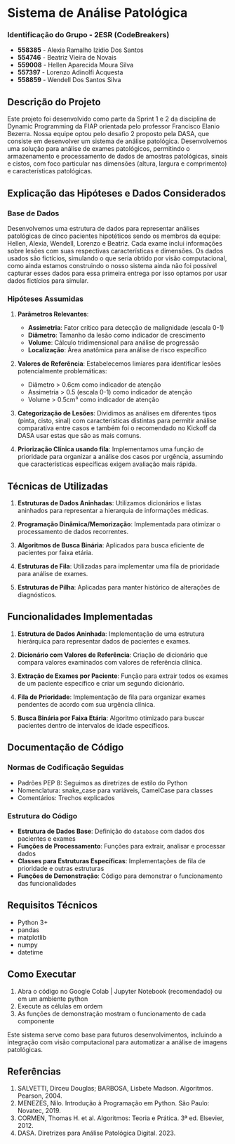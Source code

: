 # Sistema de Análise Patológica 

### Identificação do Grupo - 2ESR (CodeBreakers)
- **558385** - Alexia Ramalho Izidio Dos Santos
- **554746** - Beatriz Vieira de Novais
- **559008** - Hellen Aparecida Moura Silva
- **557397** - Lorenzo Adinolfi Acquesta
- **558859** - Wendell Dos Santos Silva

## Descrição do Projeto

Este projeto foi desenvolvido como parte da Sprint 1 e 2 da disciplina de Dynamic Programming da FIAP orientada pelo professor Francisco Elanio Bezerra. Nossa equipe optou pelo desafio 2 proposto pela DASA, que consiste em desenvolver um sistema de análise patológica.
Desenvolvemos uma solução para análise de exames patológicos, permitindo o armazenamento e processamento de dados de amostras patológicas, sinais e cistos, com foco particular nas dimensões (altura, largura e comprimento) e características patológicas.

## Explicação das Hipóteses e Dados Considerados

### Base de Dados
Desenvolvemos uma estrutura de dados para representar análises patológicas de cinco pacientes hipotéticos sendo os membros da equipe: Hellen, Alexia, Wendell, Lorenzo e Beatriz. Cada exame inclui informações sobre lesões com suas respectivas características e dimensões. Os dados usados são fictícios, simulando o que seria obtido por visão computacional, como ainda estamos construindo o nosso sistema ainda não foi possível capturar esses dados para essa primeira entrega por isso optamos por usar dados fictícios para simular.


### Hipóteses Assumidas
1. **Parâmetros Relevantes**:
   - **Assimetria**: Fator crítico para detecção de malignidade (escala 0-1)
   - **Diâmetro**: Tamanho da lesão como indicador de crescimento
   - **Volume**: Cálculo tridimensional para análise de progressão  
   - **Localização**: Área anatômica para análise de risco específico

3. **Valores de Referência**: Estabelecemos limiares para identificar lesões potencialmente problemáticas:
   - Diâmetro > 0.6cm como indicador de atenção
   - Assimetria > 0.5 (escala 0-1) como indicador de atenção
   - Volume > 0.5cm³ como indicador de atenção

4. **Categorização de Lesões**: Dividimos as análises em diferentes tipos (pinta, cisto, sinal) com características distintas para permitir análise comparativa entre casos e também foi o recomendado no Kickoff da DASA usar estas que são as mais comuns.

5. **Priorização Clínica usando fila**: Implementamos uma função de prioridade para organizar a análise dos casos por urgência, assumindo que características específicas exigem avaliação mais rápida.

## Técnicas de Utilizadas

1. **Estruturas de Dados Aninhadas**: Utilizamos dicionários e listas aninhados para representar a hierarquia de informações médicas.

2. **Programação Dinâmica/Memorização**: Implementada para otimizar o processamento de dados recorrentes.

3. **Algoritmos de Busca Binária**: Aplicados para busca eficiente de pacientes por faixa etária.

4. **Estruturas de Fila**: Utilizadas para implementar uma fila de prioridade para análise de exames.

5. **Estruturas de Pilha**: Aplicadas para manter histórico de alterações de diagnósticos.

## Funcionalidades Implementadas

1. **Estrutura de Dados Aninhada**: Implementação de uma estrutura hierárquica para representar dados de pacientes e exames.

2. **Dicionário com Valores de Referência**: Criação de dicionário que compara valores examinados com valores de referência clínica.

3. **Extração de Exames por Paciente**: Função para extrair todos os exames de um paciente específico e criar um segundo dicionário.

4. **Fila de Prioridade**: Implementação de fila para organizar exames pendentes de acordo com sua urgência clínica.

5. **Busca Binária por Faixa Etária**: Algoritmo otimizado para buscar pacientes dentro de intervalos de idade específicos.

## Documentação de Código

### Normas de Codificação Seguidas
- Padrões PEP 8: Seguimos as diretrizes de estilo do Python
- Nomenclatura: snake_case para variáveis, CamelCase para classes
- Comentários: Trechos explicados

### Estrutura do Código
- **Estrutura de Dados Base**: Definição do `database` com dados dos pacientes e exames
- **Funções de Processamento**: Funções para extrair, analisar e processar dados
- **Classes para Estruturas Específicas**: Implementações de fila de prioridade e outras estruturas
- **Funções de Demonstração**: Código para demonstrar o funcionamento das funcionalidades

## Requisitos Técnicos

- Python 3+
- pandas
- matplotlib
- numpy
- datetime

## Como Executar

1. Abra o código no Google Colab | Jupyter Notebook (recomendado) ou em um ambiente python
2. Execute as células em ordem
3. As funções de demonstração mostram o funcionamento de cada componente


Este sistema serve como base para futuros desenvolvimentos, incluindo a integração com visão computacional para automatizar a análise de imagens patológicas.

## Referências
1.  SALVETTI, Dirceu Douglas; BARBOSA, Lisbete Madson. Algoritmos. Pearson, 2004.
2.  MENEZES, Nilo. Introdução à Programação em Python. São Paulo: Novatec, 2019.
3.  CORMEN, Thomas H. et al. Algoritmos: Teoria e Prática. 3ª ed. Elsevier, 2012.
4.  DASA. Diretrizes para Análise Patológica Digital. 2023.

